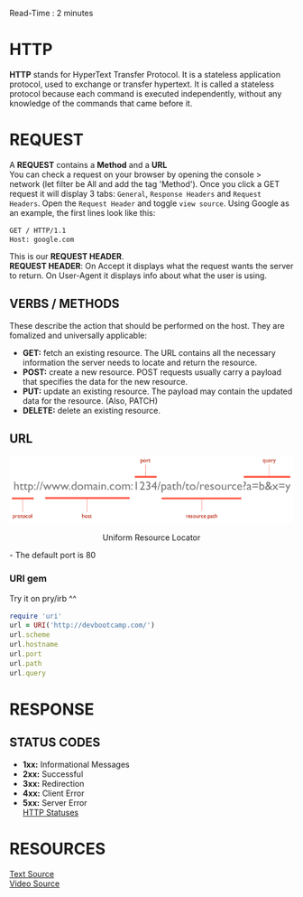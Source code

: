 Read-Time : 2 minutes

# HTTP
**HTTP**  stands for HyperText Transfer Protocol. It is a stateless application protocol, used to exchange or transfer hypertext. It is called a stateless protocol because each command is executed independently, without any knowledge of the commands that came before it.

# REQUEST
A **REQUEST** contains a **Method** and a **URL**  
You can check a request on your browser by opening the console > network (let filter be All and add the tag 'Method').
Once you click a GET request it will display 3 tabs: `General`, `Response Headers` and
`Request Headers`. 
Open the `Request Header` and toggle `view source`. Using Google as an example, the first
lines look like this:  
```
GET / HTTP/1.1
Host: google.com
```
This is our **REQUEST HEADER**.  
**REQUEST HEADER**:
On Accept it displays what the request wants the server to return.
On User-Agent it displays info about what the user is using.

## VERBS / METHODS
These describe the action that should be performed on the host. They are fomalized and universally applicable:  

- **GET:** fetch an existing resource. The URL contains all the necessary information the server needs to locate and return the resource.  
- **POST:** create a new resource. POST requests usually carry a payload that specifies the data for the new resource.  
- **PUT:** update an existing resource. The payload may contain the updated data for the resource. (Also, PATCH)  
- **DELETE:** delete an existing resource.  

## URL
![URL Layout](https://github.com/LucasKuhn/notes/blob/master/phase2/images/http1-url-structure.png)  
<p align="center">Uniform Resource Locator</p>
 - The default port is 80  
 
### URI gem  
Try it on pry/irb ^^  
```ruby 
require 'uri'
url = URI('http://devbootcamp.com/')
url.scheme
url.hostname
url.port
url.path
url.query
```

# RESPONSE

## STATUS CODES
- **1xx:** Informational Messages
- **2xx:** Successful
- **3xx:** Redirection
- **4xx:** Client Error
- **5xx:** Server Error  
[HTTP Statuses](https://httpstatuses.com/)  

# RESOURCES 
[Text Source](https://code.tutsplus.com/tutorials/http-the-protocol-every-web-developer-must-know-part-1--net-31177)  
[Video Source](https://talks.devbootcamp.com/intro-to-http)  

